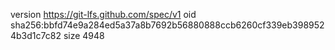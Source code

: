 version https://git-lfs.github.com/spec/v1
oid sha256:bbfd74e9a284ed5a37a8b7692b56880888ccb6260cf339eb3989524b3d1c7c82
size 4948
